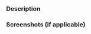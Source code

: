 ### Description
<!-- Briefly describe what changes you've made -->

### Screenshots (if applicable)
<!-- Add screenshots to help explain your changes -->